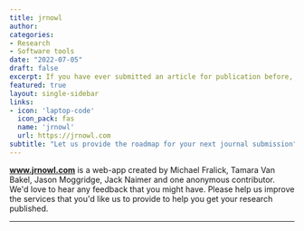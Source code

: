 ```yaml
---
title: jrnowl
author: 
categories:
- Research
- Software tools
date: "2022-07-05"
draft: false
excerpt: If you have ever submitted an article for publication before, you know what an absolute hassle it can be. Our mission is to provide you with tools that make it fast and easy to prepare your manuscript and other requirements.
featured: true
layout: single-sidebar
links:
- icon: 'laptop-code'
  icon_pack: fas
  name: 'jrnowl'
  url: https://jrnowl.com
subtitle: "Let us provide the roadmap for your next journal submission"
---
```


**www.jrnowl.com** is a web-app created by Michael Fralick, Tamara Van Bakel, Jason Moggridge, Jack Naimer and one anonymous contributor. We'd love to hear any feedback that you might have. Please help us improve the services that you'd like us to provide to help you get your research published.

---

